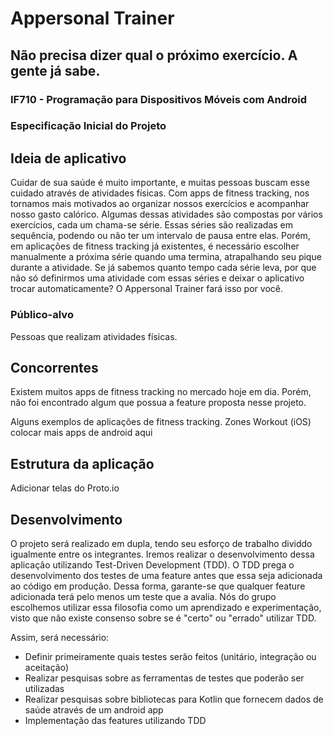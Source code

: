 # Appersonal Trainer
## Não precisa dizer qual o próximo exercício. A gente já sabe. 

### IF710 - Programação para Dispositivos Móveis com Android
### Especificação Inicial do Projeto

## Ideia de aplicativo
Cuidar de sua saúde é muito importante, e muitas pessoas buscam esse cuidado através de atividades físicas. Com apps de fitness tracking, nos tornamos mais motivados ao organizar nossos exercícios e acompanhar nosso gasto calórico.
Algumas dessas atividades são compostas por vários exercícios, cada um chama-se série. Essas séries são realizadas em sequência, podendo ou não ter um intervalo de pausa entre elas.
Porém, em aplicações de fitness tracking já existentes, é necessário escolher manualmente a próxima série quando uma termina, atrapalhando seu pique durante a atividade.
Se já sabemos quanto tempo cada série leva, por que não só definirmos uma atividade com essas séries e deixar o aplicativo trocar automaticamente?
O Appersonal Trainer fará isso por você.

### Público-alvo
Pessoas que realizam atividades físicas.

## Concorrentes
Existem muitos apps de fitness tracking no mercado hoje em dia. Porém, não foi encontrado algum que possua a feature proposta nesse projeto. 

Alguns exemplos de aplicações de fitness tracking.
Zones
Workout (iOS)
colocar mais apps de android aqui

## Estrutura da aplicação
Adicionar telas do Proto.io

## Desenvolvimento
O projeto será realizado em dupla, tendo seu esforço de trabalho dividdo igualmente entre os integrantes. 
Iremos realizar o desenvolvimento dessa aplicação utilizando Test-Driven Development (TDD). O TDD prega o desenvolvimento dos testes de uma feature antes que essa seja adicionada ao código em produção. Dessa forma, garante-se que qualquer feature adicionada terá pelo menos um teste que a avalia. 
Nós do grupo escolhemos utilizar essa filosofia como um aprendizado e experimentação, visto que não existe consenso sobre se é "certo" ou "errado" utilizar TDD. 

Assim, será necessário:
- Definir primeiramente quais testes serão feitos (unitário, integração ou aceitação)
- Realizar pesquisas sobre as ferramentas de testes que poderão ser utilizadas
- Realizar pesquisas sobre bibliotecas para Kotlin que fornecem dados de saúde através de um android app
- Implementação das features utilizando TDD
